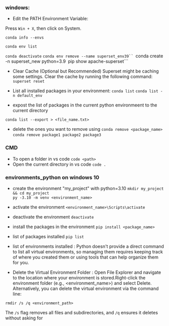 
### windows:
* Edit the PATH Environment Variable:

Press ```Win + X```, then click on System.


```conda info --envs```

```conda env list```

```conda deactivate```
```conda env remove --name superset_env39``
```conda create -n superset_new python=3.9```
```pip show apache-superset```

* Clear Cache (Optional but Recommended) Superset might be caching some settings. Clear the cache by running the following command: 
```superset reset```

* List all installed packages in your environment:
```conda list```
```conda list -n default_env```

* expost the list of packages in the current python environmeent to the current directory

```conda list --export > <file_name.txt>```

*  delete the ones you want to remove using
```conda remove <package_name>```
```conda remove package1 package2 package3```

### CMD
* To open a folder in vs code
```code <path>```
* Open the current directory in vs code
```code .```


### environments_python on windows 10
* create the environment "my_project" with python=3.10
```mkdir my_project && cd my_project```<br>
```py -3.10 -m venv <environment_name>```<br>

* activate the environment
```<environment_name>\Scripts\activate```

* deactivate the environment
```deactivate```

* install the packages in the environment
```pip install <package_name>```

* list of packages installed
```pip list```

* list of environments installed : Python doesn't provide a direct command to list all virtual environments, so managing them requires keeping track of where you created them or using tools that can help organize them for you.

* Delete the Virtual Environment Folder : Open File Explorer and navigate to the location where your environment is stored.Right-click the environment folder (e.g., <environment_name>) and select Delete.<br>
Alternatively, you can delete the virtual environment via the command line:

```rmdir /s /q <environment_path>```

The ```/s``` flag removes all files and subdirectories, and ```/q``` ensures it deletes without asking for











